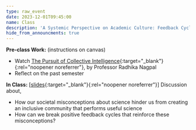 ```yaml
---
type: raw_event
date: 2023-12-01T09:45:00
name: Class
description: 'A Systemic Perspective on Academic Culture: Feedback Cycles in Academic Culture'
hide_from_announcments: true
---
```


**Pre-class Work:** (instructions on canvas) 
* Watch [The Pursuit of Collective Intelligence](https://cornell.hosted.panopto.com/Panopto/Pages/Viewer.aspx?id=01d4c974-d005-434a-8544-a8cf0179150f){:target="_blank"}{:rel="noopener noreferrer"}, by Professor Radhika Nagpal
* Reflect on the past semester

**In Class:** \[[slides](https://docs.google.com/presentation/d/1meP0gCiMPYTJKeKbjVHZeFeoS4eAS2sAA7a69RGR7AQ/edit?usp=sharing){:target="_blank"}{:rel="noopener noreferrer"}\] Discussion about,
* How our societal misconceptions about science hinder us from creating an inclusive community that performs useful science
* How can we break positive feedback cycles that reinforce these misconceptions?
